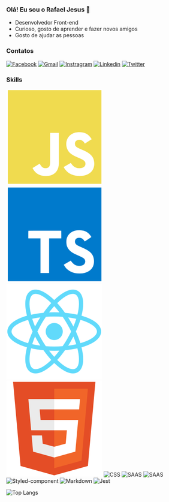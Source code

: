 
### Olá! Eu sou o Rafael Jesus 🤙

- Desenvolvedor Front-end
- Curioso, gosto de aprender e fazer novos amigos
- Gosto de ajudar as pessoas

### Contatos 

[![Facebook](https://img.shields.io/badge/Facebook-1877F2?style=for-the-badge&logo=facebook&logoColor=white)](https://www.facebook.com/rafaeljprado/)
[![Gmail](https://img.shields.io/badge/Gmail-D14836?style=for-the-badge&logo=gmail&logoColor=white)](mailto:mattheus.h.m.s@gmail.co)
[![Instragram](https://img.shields.io/badge/Instagram-E4405F?style=for-the-badge&logo=instagram&logoColor=white)](https://www.instagram.com/jesus91fael/)
[![Linkedin](https://img.shields.io/badge/LinkedIn-0077B5?style=for-the-badge&logo=linkedin&logoColor=white)](https://www.linkedin.com/in/rafaeljprado/)
[![Twitter](https://img.shields.io/badge/Twitter-1DA1F2?style=for-the-badge&logo=twitter&logoColor=white)](https://twitter.com/jesus91fael)

### Skills
 
![JS](https://raw.githubusercontent.com/devicons/devicon/master/icons/javascript/javascript-plain.svg)
![TS](https://raw.githubusercontent.com/devicons/devicon/master/icons/typescript/typescript-plain.svg)
![React](https://raw.githubusercontent.com/devicons/devicon/master/icons/react/react-original.svg)
![HTML](https://raw.githubusercontent.com/devicons/devicon/master/icons/html5/html5-original.svg)
![CSS](https://img.shields.io/badge/CSS3-1572B6?style=for-the-badge&logo=css3&logoColor=white)
![SAAS](https://img.shields.io/badge/Sass-CC6699?style=for-the-badge&logo=sass&logoColor=white)
![SAAS](https://img.shields.io/badge/Sass-CC6699?style=for-the-badge&logo=sass&logoColor=white)
![Styled-component](https://img.shields.io/badge/styled--components-DB7093?style=for-the-badge&logo=styled-components&logoColor=white)
![Markdown](https://img.shields.io/badge/Markdown-000000?style=for-the-badge&logo=markdown&logoColor=white)
![Jest](https://img.shields.io/badge/Jest-323330?style=for-the-badge&logo=Jest&logoColor=white)

![Top Langs](https://github-readme-stats.vercel.app/api/top-langs/?username=jesus91fael&layout=compact)
